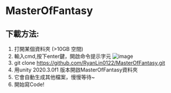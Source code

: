 # MasterOfFantasy

## 下載方法:
1. 打開某個資料夾 (>10GB 空間)
2. 輸入cmd,按下enter鍵，開啟命令提示字元
![image](https://user-images.githubusercontent.com/82807618/131223112-ee2f3f7e-a252-49dd-8c0b-751955c50326.png)
3. git clone https://github.com/RyanLin0122/MasterOfFantasy.git
4. 用unity 2020.3.0f1 版本開啟MasterOfFantasy資料夾
5. 它會自動生成其他檔案，慢慢等待~
6. 開始寫Code!
